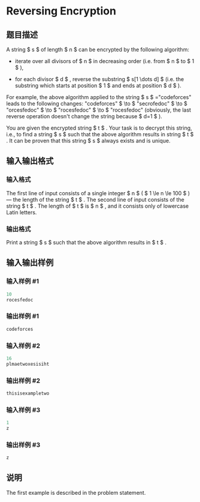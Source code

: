 # Reversing Encryption

## 题目描述

A string $ s $ of length $ n $ can be encrypted by the following algorithm:

- iterate over all divisors of $ n $ in decreasing order (i.e. from $ n $ to $ 1 $ ),

- for each divisor $ d $ , reverse the substring $ s[1 \dots d] $ (i.e. the substring which starts at position $ 1 $ and ends at position $ d $ ).

For example, the above algorithm applied to the string $ s $ ="codeforces" leads to the following changes: "codeforces" $ \to $ "secrofedoc" $ \to $ "orcesfedoc" $ \to $ "rocesfedoc" $ \to $ "rocesfedoc" (obviously, the last reverse operation doesn't change the string because $ d=1 $ ).

You are given the encrypted string $ t $ . Your task is to decrypt this string, i.e., to find a string $ s $ such that the above algorithm results in string $ t $ . It can be proven that this string $ s $ always exists and is unique.

## 输入输出格式

### 输入格式

The first line of input consists of a single integer $ n $ ( $ 1 \le n \le 100 $ ) — the length of the string $ t $ . The second line of input consists of the string $ t $ . The length of $ t $ is $ n $ , and it consists only of lowercase Latin letters.

### 输出格式

Print a string $ s $ such that the above algorithm results in $ t $ .

## 输入输出样例

### 输入样例 #1

```cpp
10
rocesfedoc

```
### 输出样例 #1

```cpp
codeforces

```
### 输入样例 #2

```cpp
16
plmaetwoxesisiht

```
### 输出样例 #2

```cpp
thisisexampletwo

```
### 输入样例 #3

```cpp
1
z

```
### 输出样例 #3

```cpp
z

```
## 说明

The first example is described in the problem statement.

